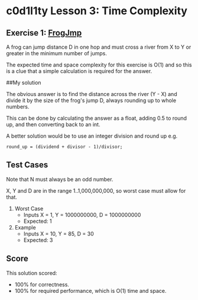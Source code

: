 # c0d1l1ty Lesson 3: Time Complexity
## Exercise 1: [FrogJmp](https://codility.com/programmers/task/frog_jmp/)

A frog can jump distance D in one hop and must cross a river from X to Y or
greater in the minimum number of jumps.

The expected time and space complexity for this exercise is O(1) and so this
is a clue that a simple calculation is required for the answer.

##My solution

The obvious answer is to find the distance across the river (Y - X) and divide
it by the size of the frog's jump D, always rounding up to whole numbers.

This can be done by calculating the answer as a float, adding 0.5 to round up,
and then converting back to an int.

A better solution would be to use an integer division and round up e.g.
```
round_up = (dividend + divisor - 1)/divisor;
```

## Test Cases

Note that N must always be an odd number.

X, Y and D are in the range 1..1,000,000,000, so worst case must allow for that.

1. Worst Case
    - Inputs X = 1, Y = 1000000000, D = 1000000000
    - Expected: 1
2. Example
    - Inputs X = 10, Y = 85, D = 30
    - Expected: 3

## Score
This solution scored:
 - 100% for correctness.
 - 100% for required performance, which is O(1) time and space.
